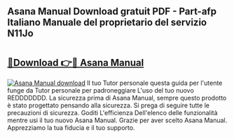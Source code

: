 ## Asana Manual Download gratuit PDF - Part-afp Italiano Manuale del proprietario del servizio N11Jo

# <h2><a href="http://dfe1tkj.blite.top/?on=Asana+Manual">🔗Download 👉🔴 Asana Manual</a></h2>

[![Asana Manual download](https://i.imgur.com/lujVjoI.png)](http://dfe1tkj.blite.top/?on=Asana+Manual)
Il tuo Tutor personale questa guida per l'utente funge da Tutor personale per padroneggiare L'uso del tuo nuovo REDDDDDDD. La sicurezza prima di Asana Manual, sempre questo prodotto è stato progettato pensando alla sicurezza. Si prega di seguire tutte le precauzioni di sicurezza. Goditi L'efficienza Dell'elenco delle funzionalità mentre usi il tuo nuovo Asana Manual. Grazie per aver scelto Asana Manual. Apprezziamo la tua fiducia e il tuo supporto.

